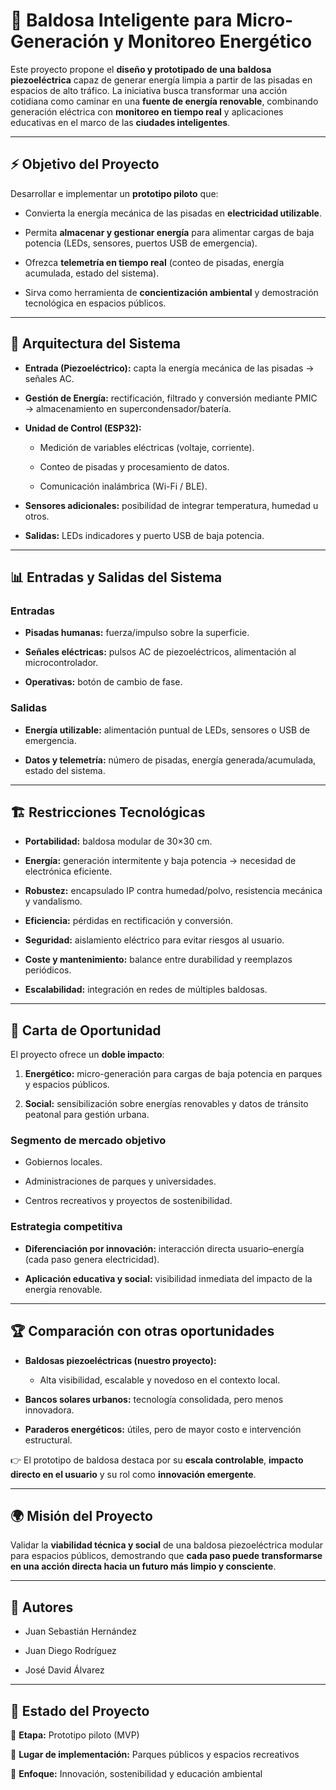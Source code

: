 # 🌱 Baldosa Inteligente para Micro-Generación y Monitoreo Energético





Este proyecto propone el **diseño y prototipado de una baldosa piezoeléctrica** capaz de generar energía limpia a partir de las pisadas en espacios de alto tráfico. La iniciativa busca transformar una acción cotidiana como caminar en una **fuente de energía renovable**, combinando generación eléctrica con **monitoreo en tiempo real** y aplicaciones educativas en el marco de las **ciudades inteligentes**.





---





## ⚡ Objetivo del Proyecto


Desarrollar e implementar un **prototipo piloto** que:


- Convierta la energía mecánica de las pisadas en **electricidad utilizable**.


- Permita **almacenar y gestionar energía** para alimentar cargas de baja potencia (LEDs, sensores, puertos USB de emergencia).


- Ofrezca **telemetría en tiempo real** (conteo de pisadas, energía acumulada, estado del sistema).


- Sirva como herramienta de **concientización ambiental** y demostración tecnológica en espacios públicos.





---





## 🔧 Arquitectura del Sistema





- **Entrada (Piezoeléctrico):** capta la energía mecánica de las pisadas → señales AC.  


- **Gestión de Energía:** rectificación, filtrado y conversión mediante PMIC → almacenamiento en supercondensador/batería.  


- **Unidad de Control (ESP32):**  


  - Medición de variables eléctricas (voltaje, corriente).  


  - Conteo de pisadas y procesamiento de datos.  


  - Comunicación inalámbrica (Wi-Fi / BLE).  


- **Sensores adicionales:** posibilidad de integrar temperatura, humedad u otros.  


- **Salidas:** LEDs indicadores y puerto USB de baja potencia.  





---





## 📊 Entradas y Salidas del Sistema


### Entradas


- **Pisadas humanas:** fuerza/impulso sobre la superficie.  


- **Señales eléctricas:** pulsos AC de piezoeléctricos, alimentación al microcontrolador.  


- **Operativas:** botón de cambio de fase.  





### Salidas


- **Energía utilizable:** alimentación puntual de LEDs, sensores o USB de emergencia.  


- **Datos y telemetría:** número de pisadas, energía generada/acumulada, estado del sistema.  





---





## 🏗️ Restricciones Tecnológicas


- **Portabilidad:** baldosa modular de 30×30 cm.  


- **Energía:** generación intermitente y baja potencia → necesidad de electrónica eficiente.  


- **Robustez:** encapsulado IP contra humedad/polvo, resistencia mecánica y vandalismo.  


- **Eficiencia:** pérdidas en rectificación y conversión.  


- **Seguridad:** aislamiento eléctrico para evitar riesgos al usuario.  


- **Coste y mantenimiento:** balance entre durabilidad y reemplazos periódicos.  


- **Escalabilidad:** integración en redes de múltiples baldosas.  





---





## 🚀 Carta de Oportunidad


El proyecto ofrece un **doble impacto**:


1. **Energético:** micro-generación para cargas de baja potencia en parques y espacios públicos.  


2. **Social:** sensibilización sobre energías renovables y datos de tránsito peatonal para gestión urbana.  





### Segmento de mercado objetivo


- Gobiernos locales.  


- Administraciones de parques y universidades.  


- Centros recreativos y proyectos de sostenibilidad.  





### Estrategia competitiva


- **Diferenciación por innovación:** interacción directa usuario–energía (cada paso genera electricidad).  


- **Aplicación educativa y social:** visibilidad inmediata del impacto de la energía renovable.  





---





## 🏆 Comparación con otras oportunidades


- **Baldosas piezoeléctricas (nuestro proyecto):**  


  - Alta visibilidad, escalable y novedoso en el contexto local.  


- **Bancos solares urbanos:** tecnología consolidada, pero menos innovadora.  


- **Paraderos energéticos:** útiles, pero de mayor costo e intervención estructural.  





👉 El prototipo de baldosa destaca por su **escala controlable**, **impacto directo en el usuario** y su rol como **innovación emergente**.  





---





## 🌍 Misión del Proyecto


Validar la **viabilidad técnica y social** de una baldosa piezoeléctrica modular para espacios públicos, demostrando que **cada paso puede transformarse en una acción directa hacia un futuro más limpio y consciente**.  





---





## 👥 Autores


- Juan Sebastián Hernández  


- Juan Diego Rodríguez  


- José David Álvarez  





---





## 📌 Estado del Proyecto


🔬 **Etapa:** Prototipo piloto (MVP)  


📍 **Lugar de implementación:** Parques públicos y espacios recreativos  


🎯 **Enfoque:** Innovación, sostenibilidad y educación ambiental

